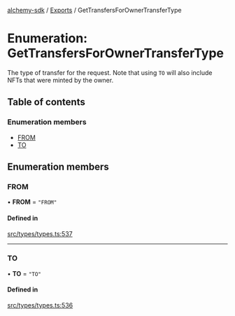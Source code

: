 [alchemy-sdk](../README.md) / [Exports](../modules.md) / GetTransfersForOwnerTransferType

# Enumeration: GetTransfersForOwnerTransferType

The type of transfer for the request. Note that using `TO` will also include
NFTs that were minted by the owner.

## Table of contents

### Enumeration members

- [FROM](GetTransfersForOwnerTransferType.md#from)
- [TO](GetTransfersForOwnerTransferType.md#to)

## Enumeration members

### FROM

• **FROM** = `"FROM"`

#### Defined in

[src/types/types.ts:537](https://github.com/alchemyplatform/alchemy-sdk-js/blob/4e3af22/src/types/types.ts#L537)

___

### TO

• **TO** = `"TO"`

#### Defined in

[src/types/types.ts:536](https://github.com/alchemyplatform/alchemy-sdk-js/blob/4e3af22/src/types/types.ts#L536)
